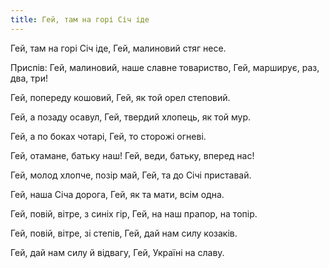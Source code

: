 ```yaml
---
title: Гей, там на горі Січ іде
---
```

Гей, там на горі Січ іде,
Гей, малиновий стяг несе.

Приспів:
Гей, малиновий, наше славне товариство,
Гей, марширує, раз, два, три!

Гей, попереду кошовий,
Гей, як той орел степовий.

Гей, а позаду осавул,
Гей, твердий хлопець, як той мур.

Гей, а по боках чотарі,
Гей, то сторожі огневі.

Гей, отамане, батьку наш!
Гей, веди, батьку, вперед нас!

Гей, молод хлопче, позір май,
Гей, та до Січі приставай.

Гей, наша Січа дорога,
Гей, як та мати, всім одна.

Гей, повій, вітре, з синіх гір,
Гей, на наш прапор, на топір.

Гей, повій, вітре, зі степів,
Гей, дай нам силу козаків.

Гей, дай нам силу й відвагу,
Гей, Україні на славу.